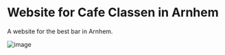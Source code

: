 # Website for Cafe Classen in Arnhem
A website for the best bar in Arnhem. 

![image](https://github.com/Sikkepit/CafeClassen/assets/148398668/179cf5ea-c6ac-40a8-bab2-96f01f2e6af5)

